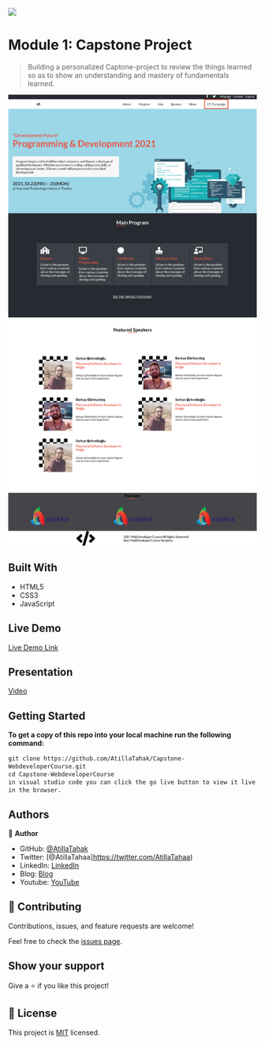 ![](https://img.shields.io/badge/Microverse-blueviolet)

# Module 1: Capstone Project

> Building a personalized Captone-project to review the things learned so as to show an understanding and mastery of fundamentals learned.

![screenshot](./app_screenshot.png)


## Built With

- HTML5
- CSS3
- JavaScript

## Live Demo

[Live Demo Link](https://livedemo.com)

## Presentation

[Video](https://www.loom.com/share/d96c1360bf4546ce85aef70afe8d1095)


## Getting Started

**To get a copy of this repo into your local machine run the following command:**
```
git clone https://github.com/AtillaTahak/Capstone-WebdeveloperCourse.git
cd Capstone-WebdeveloperCourse
in visual studio code you can click the go live button to view it live in the browser.
```




## Authors

👤 **Author**

- GitHub: [@AtillaTahak](https://github.com/AtillaTahak)
- Twitter: [@AtillaTahaa]https://twitter.com/AtillaTahaa)
- LinkedIn: [LinkedIn](https://www.linkedin.com/in/atilla-taha-kördüğüm-a93702186/)
- Blog: [Blog](atillataha.blogspot.com)
- Youtube: [YouTube](https://www.youtube.com/channel/UCmoD0x4Z9vdG2PCsI5p8FYg)

## 🤝 Contributing

Contributions, issues, and feature requests are welcome!

Feel free to check the [issues page](../../issues/).

## Show your support

Give a ⭐️ if you like this project!


## 📝 License

This project is [MIT](./MIT.md) licensed.
